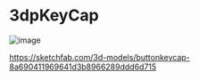 # 3dpKeyCap
![image](https://github.com/user-attachments/assets/a9031d94-85f0-4b26-9557-db04c3c854b5)

https://sketchfab.com/3d-models/buttonkeycap-8a690411969641d3b8966289ddd6d715
